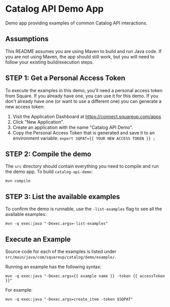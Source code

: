 # Catalog API Demo App

Demo app providing examples of common Catalog API interactions.

## Assumptions

This README assumes you are using Maven to build and run Java code. If you are
not using Maven, the app should still work, but you will need to follow your
existing build/execution steps.

## STEP 1: Get a Personal Access Token

To execute the examples in this demo, you'll need a personal access token from
Square. If you already have one, you can use it for this demo. If you don't
already have one (or want to use a different one) you can generate a new access
token:

1. Visit the Application Dashboard at https://connect.squareup.com/apps
2. Click "New Application".
3. Create an application with the name "Catalog API Demo".
4. Copy the Personal Access Token that is generated and save it to an
  environment variable: `export SQPAT={{ YOUR NEW ACCESS TOKEN }} ;`

## STEP 2: Compile the demo

The `src` directory should contain everything you need to compile and run the
demo app. To build `catalog-api-demo`:

```
mvn compile
```

## STEP 3: List the available examples

To confirm the demo is runnable, use the `-list-examples` flag to see all
the available examples:

```
mvn -q exec:java "-Dexec.args=-list-examples"
```

## Execute an Example

Source code for each of the examples is listed under
`src/main/java/com/squareup/catalog/demo/example/`.

Running an example has the following syntax:

```
mvn -q exec:java "-Dexec.args={{ example name }} -token {{ accessToken }}"
```

For example:
```
mvn -q exec:java "-Dexec.args=create_item -token $SQPAT"
```
